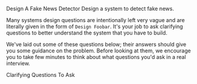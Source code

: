 Design A Fake News Detector
Design a system to detect fake news.

Many systems design questions are intentionally left very vague and are literally given in the form of `Design Foobar`. It's your job to ask clarifying questions to better understand the system that you have to build.

We've laid out some of these questions below; their answers should give you some guidance on the problem. Before looking at them, we encourage you to take few minutes to think about what questions you'd ask in a real interview.

Clarifying Questions To Ask
